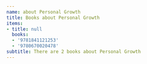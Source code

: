 ```yaml
---
name: about Personal Growth
title: Books about Personal Growth
items:
- title: null
  books:
  - '9781841121253'
  - '9780670020478'
subtitle: There are 2 books about Personal Growth
---
```


